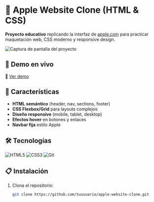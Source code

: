 # 🍏 Apple Website Clone (HTML & CSS)

**Proyecto educativo** replicando la interfaz de [apple.com](https://www.apple.com) para practicar maquetación web, CSS moderno y responsive design.  

![Captura de pantalla del proyecto](screenshot.png)

## 🚀 Demo en vivo  
🔗 [Ver demo](https://alladios.github.io/apple-website-clone/)

## 📌 Características  
- **HTML semántico** (header, nav, sections, footer)  
- **CSS Flexbox/Grid** para layouts complejos  
- **Diseño responsive** (mobile, tablet, desktop)  
- **Efectos hover** en botones y enlaces  
- **Navbar fija** estilo Apple  

## 🛠 Tecnologías  
<div align="left">  
  <img src="https://img.shields.io/badge/HTML5-E34F26?style=for-the-badge&logo=html5&logoColor=white" alt="HTML5">  
  <img src="https://img.shields.io/badge/CSS3-1572B6?style=for-the-badge&logo=css3&logoColor=white" alt="CSS3">  
  <img src="https://img.shields.io/badge/Git-F05032?style=for-the-badge&logo=git&logoColor=white" alt="Git">  
</div>  

## 📋 Instalación  
1. Clona el repositorio:  
   ```bash  
   git clone https://github.com/tuusuario/apple-website-clone.git  
